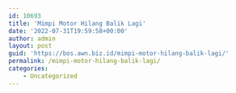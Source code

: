 ```yaml
---
id: 10693
title: 'Mimpi Motor Hilang Balik Lagi'
date: '2022-07-31T19:59:58+00:00'
author: admin
layout: post
guid: 'https://bos.awn.biz.id/mimpi-motor-hilang-balik-lagi/'
permalink: /mimpi-motor-hilang-balik-lagi/
categories:
    - Uncategorized
---
```


